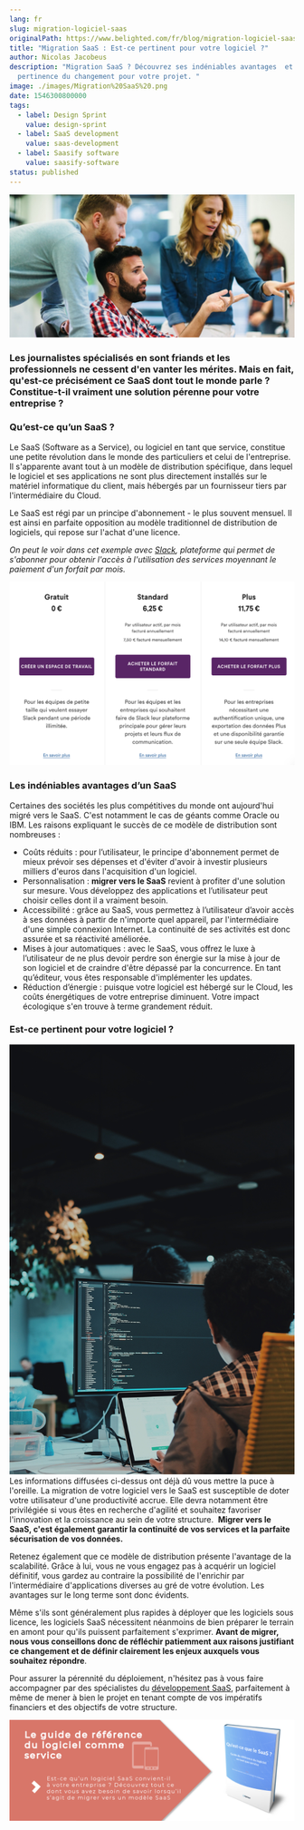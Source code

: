 ```yaml
---
lang: fr
slug: migration-logiciel-saas
originalPath: https://www.belighted.com/fr/blog/migration-logiciel-saas
title: "Migration SaaS : Est-ce pertinent pour votre logiciel ?"
author: Nicolas Jacobeus
description: "Migration SaaS ? Découvrez ses indéniables avantages  et la
  pertinence du changement pour votre projet. "
image: ./images/Migration%20SaaS%20.png
date: 1546300800000
tags:
  - label: Design Sprint
    value: design-sprint
  - label: SaaS development
    value: saas-development
  - label: Saasify software
    value: saasify-software
status: published
---
```

![Migration SaaS](/content/images/legacy/boeVdlBIUdk0MyDRTbMhi.png)

### Les journalistes spécialisés en sont friands et les professionnels ne cessent d'en vanter les mérites. Mais en fait, qu'est-ce précisément ce SaaS dont tout le monde parle ? Constitue-t-il vraiment une solution pérenne pour votre entreprise ? 

### **Qu’est-ce qu’un SaaS ?**

Le SaaS (Software as a Service), ou logiciel en tant que service, constitue une petite révolution dans le monde des particuliers et celui de l'entreprise. Il s'apparente avant tout à un modèle de distribution spécifique, dans lequel le logiciel et ses applications ne sont plus directement installés sur le matériel informatique du client, mais hébergés par un fournisseur tiers par l'intermédiaire du Cloud. 

Le SaaS est régi par un principe d'abonnement - le plus souvent mensuel. Il est ainsi en parfaite opposition au modèle traditionnel de distribution de logiciels, qui repose sur l'achat d'une licence.

_On peut le voir dans cet exemple avec [Slack](https://www.slack.com), plateforme qui permet de s'abonner pour obtenir l'accès à l'utilisation des services moyennant le paiement d'un forfait par mois._

![Migration SaaS - abonnement](/content/images/legacy/3kMmC3cCy2cj6gU1l_nCt.png)

### **Les indéniables avantages d’un SaaS**

Certaines des sociétés les plus compétitives du monde ont aujourd'hui migré vers le SaaS. C'est notamment le cas de géants comme Oracle ou IBM. Les raisons expliquant le succès de ce modèle de distribution sont nombreuses :

*   Coûts réduits : pour l’utilisateur, le principe d'abonnement permet de mieux prévoir ses dépenses et d'éviter d'avoir à investir plusieurs milliers d'euros dans l'acquisition d'un logiciel. 
*   Personnalisation : **migrer vers le SaaS** revient à profiter d'une solution sur mesure. Vous développez des applications et l’utilisateur peut choisir celles dont il a vraiment besoin.
*   Accessibilité : grâce au SaaS, vous permettez à l’utilisateur d’avoir accès à ses données à partir de n'importe quel appareil, par l'intermédiaire d'une simple connexion Internet. La continuité de ses activités est donc assurée et sa réactivité améliorée.
*   Mises à jour automatiques : avec le SaaS, vous offrez le luxe à l’utilisateur de ne plus devoir perdre son énergie sur la mise à jour de son logiciel et de craindre d'être dépassé par la concurrence. En tant qu’éditeur, vous êtes responsable d'implémenter les updates.
*   Réduction d’énergie : puisque votre logiciel est hébergé sur le Cloud, les coûts énergétiques de votre entreprise diminuent. Votre impact écologique s'en trouve à terme grandement réduit.

### **Est-ce pertinent pour votre logiciel ?**

![Migration SaaS - scalabilité](/content/images/legacy/dIk2xjRT-auyRLIOAyJz6.jpg)Les informations diffusées ci-dessus ont déjà dû vous mettre la puce à l'oreille. La migration de votre logiciel vers le SaaS est susceptible de doter votre utilisateur d'une productivité accrue. Elle devra notamment être privilégiée si vous êtes en recherche d'agilité et souhaitez favoriser l'innovation et la croissance au sein de votre structure.  **Migrer vers le SaaS, c'est également garantir la continuité de vos services et la parfaite sécurisation de vos données.** 

Retenez également que ce modèle de distribution présente l'avantage de la scalabilité. Grâce à lui, vous ne vous engagez pas à acquérir un logiciel définitif, vous gardez au contraire la possibilité de l'enrichir par l'intermédiaire d'applications diverses au gré de votre évolution. Les avantages sur le long terme sont donc évidents. 

Même s'ils sont généralement plus rapides à déployer que les logiciels sous licence, les logiciels SaaS nécessitent néanmoins de bien préparer le terrain en amont pour qu'ils puissent parfaitement s'exprimer. **Avant de migrer, nous vous conseillons donc de réfléchir patiemment aux raisons justifiant ce changement et de définir clairement les enjeux auxquels vous souhaitez répondre**.

Pour assurer la pérennité du déploiement, n'hésitez pas à vous faire accompagner par des spécialistes du [développement SaaS](/fr/a-propos), parfaitement à même de mener à bien le projet en tenant compte de vos impératifs financiers et des objectifs de votre structure.

[![Nouveau call-to-action](/content/images/legacy/Htz_P1iMXy1bwRoC6u7Xy.png)](https://cta-redirect.hubspot.com/cta/redirect/1684659/efa19144-ba00-4802-bd26-7c27dbad25ab)